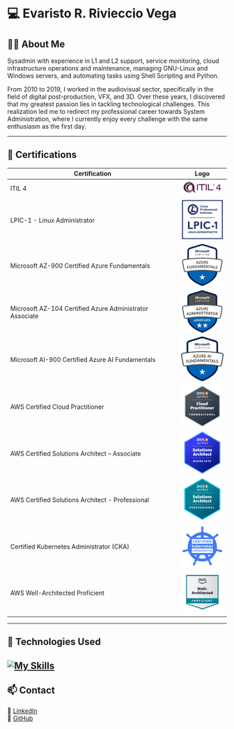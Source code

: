 # 💻 Evaristo R. Rivieccio Vega

## 👨‍💻 About Me

Sysadmin with experience in L1 and L2 support, service monitoring, cloud infrastructure operations and maintenance, managing GNU-Linux and Windows servers, and automating tasks using Shell Scripting and Python.  

From 2010 to 2019, I worked in the audiovisual sector, specifically in the field of digital post-production, VFX, and 3D. Over these years, I discovered that my greatest passion lies in tackling technological challenges. This realization led me to redirect my professional career towards System Administration, where I currently enjoy every challenge with the same enthusiasm as the first day.

---

## 📜 Certifications

| Certification | Logo |
|--------------|------|
| ITIL 4 | <img src="imagenes/itil4-300x107-1.jpg" width="100"> |
| LPIC-1 - Linux Administrator | <img src="imagenes/LPIC-1-Small.png" width="100"> |
| Microsoft AZ-900 Certified Azure Fundamentals | <img src="imagenes/azure-fundamentals-600x600-1-300x300.png" width="100"> |
| Microsoft AZ-104 Certified Azure Administrator Associate | <img src="imagenes/azure-administrator-associate-600x600-1.png" width="100"> |
| Microsoft AI-900 Certified Azure AI Fundamentals | <img src="imagenes/ai900.png" width="100"> |
| AWS Certified Cloud Practitioner | <img src="imagenes/aws-certified-cloud-practitioner-2.png" width="100"> |
| AWS Certified Solutions Architect – Associate | <img src="imagenes/aws-certified-solutions-architect-associate-3.png" width="100"> |
| AWS Certified Solutions Architect - Professional | <img src="imagenes/AWS-Certified-Solutions-Architect-Professional_badge.69d82ff1b2861e1089539ebba906c70b011b928a.png" width="100"> |
| Certified Kubernetes Administrator (CKA) | <img src="imagenes/cka-certified-kubernetes-administrator.png" width="100"> |
| AWS Well-Architected Proficient | <img src="imagenes/well-architected-proficient-4.png" width="100"> |


---

## 🚀 Technologies Used
[![My Skills](https://skillicons.dev/icons?i=aws,azure,linux,bash,redhat,ubuntu,debian,windows,kubernetes,py,cloudflare,redis,mongodb,github,git,fastapi,powershell,elasticsearch,bitbucket)](https://skillicons.dev)
---

## 📫 Contact

📧 [LinkedIn](https://www.linkedin.com/in/evaristorivieccio)  
📌 [GitHub](https://github.com/evaristorivi)
